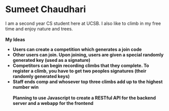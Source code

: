 # Sumeet Chaudhari
I am a second year CS student here at UCSB. I also like to climb in my free time and enjoy nature and trees. <br/> <br/>
<strong>My Ideas
- Users can create a competition which generates a join code
- Other users can join. Upon joining, users are given a special randomly generated key (used as a signature)
- Competitors can begin recording climbs that they complete. To register a climb, you have to get two peoples signatures (their randomly generated keys)
- Staff ends comp and whosever top three climbs add up to the highest number win
<br/><br/>Planning to use Javascript to create a RESTful API for the backend server and a webapp for the frontend
